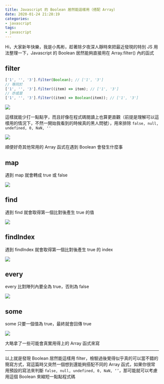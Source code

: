 ```yaml
---
title: Javascript 的 Boolean 居然能這樣用（搭配 Array）
date: 2020-01-24 21:28:19
categories:
- javascript
tags:
- javascript
---
```


Hi，大家新年快樂，我是小馬彬，趁著除夕夜深人靜時來把最近發現的特別 JS 用法整理一下，Javascript 的 Boolean 居然能夠直接用在 Array.filter() 內的函式

## filter

```javascript
['1', '', '3'].filter(Boolean); // ['1', '3']
// 等同於
['1', '', '3'].filter((item) => item); // ['1', '3']
// 亦或是
['1', '', '3'].filter((item) => Boolean(item)); // ['1', '3']
```

![](https://i.imgur.com/Wg0qt7l.png)

這樣就能少打一點點字，而且好像在程式碼閱讀上也算更直觀（前提是理解可以這樣用的情況下，不然一開始我看到的時候真的黑人問號），用來排除 `false, null, undefined, 0, NaN, ''`

![](https://i.imgur.com/ztcjBAV.png)

順便好奇其他常用的 Array 函式在遇到 Boolean 會發生什麼事

## map

遇到 map 就會轉成 true 或 false

![](https://i.imgur.com/SWJQcuV.png)

## find

遇到 find 就會取得第一個比對後產生 true 的值

![](https://i.imgur.com/RNTbcjY.png)

## findIndex

遇到 findIndex 就會取得第一個比對後產生 true 的 index

![](https://i.imgur.com/JUR615T.png)

## every

every 比對陣列內要全為 true，否則為 false

![](https://i.imgur.com/Z1A4SMg.png)

## some

some 只要一個值為 true，最終就會回傳 true

![](https://i.imgur.com/0ZaPT0Z.png)

大略拿了一些可能會真實用得上的 Array 函式來寫

---

以上就是發現 Boolean 居然能這樣用 filter，檢驗過後覺得似乎真的可以當不錯的簡寫方式，寫這篇時又突然一個想到還能夠搭配不同的 Array 函式，如果你很常用預設的寫法來判斷 `false, null, undefined, 0, NaN, ‘’`，那可能就可以考慮用這個 Boolean 來縮短一點點程式碼
